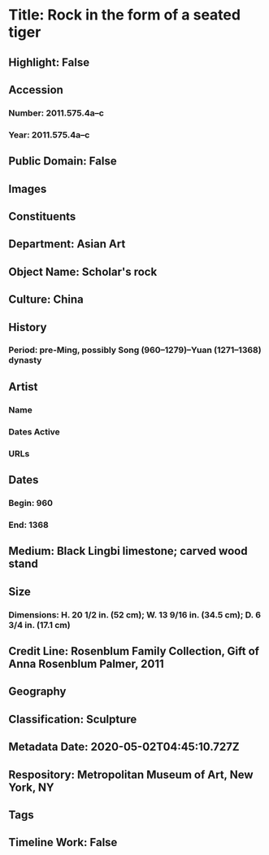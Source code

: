# Title: Rock in the form of a seated tiger
## Highlight: False
## Accession
### Number: 2011.575.4a–c
### Year: 2011.575.4a–c
## Public Domain: False
## Images
## Constituents
## Department: Asian Art
## Object Name: Scholar's rock
## Culture: China
## History
### Period: pre-Ming, possibly Song (960–1279)–Yuan (1271–1368) dynasty
## Artist
### Name
### Dates Active
### URLs
## Dates
### Begin: 960
### End: 1368
## Medium: Black Lingbi limestone; carved wood stand
## Size
### Dimensions: H. 20 1/2 in. (52 cm); W. 13 9/16 in. (34.5 cm); D. 6 3/4 in. (17.1 cm)
## Credit Line: Rosenblum Family Collection, Gift of Anna Rosenblum Palmer, 2011
## Geography
## Classification: Sculpture
## Metadata Date: 2020-05-02T04:45:10.727Z
## Respository: Metropolitan Museum of Art, New York, NY
## Tags
## Timeline Work: False